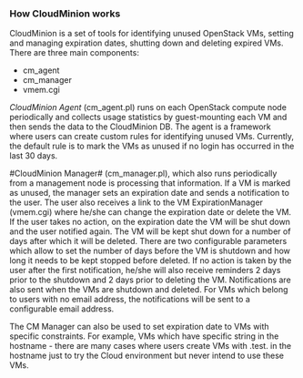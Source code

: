 ### How CloudMinion works
CloudMinion is a set of tools for identifying unused OpenStack VMs, setting and managing expiration dates, shutting down and deleting expired VMs.
There are three main components: 
 - cm_agent
 - cm_manager
 - vmem.cgi

*CloudMinion Agent* (cm_agent.pl) runs on each OpenStack compute node periodically and collects usage statistics by guest-mounting each VM and then sends the data to the CloudMinion DB. The agent is a framework where users can create custom rules for identifying unused VMs. Currently, the default rule is to mark the VMs as unused if no login has occurred in the last 30 days.

#CloudMinion Manager# (cm_manager.pl), which also runs periodically from a management node is processing that information. If a VM is marked as unused, the manager sets an expiration date and sends a notification to the user. The user also receives a link to the VM ExpirationManager (vmem.cgi) where he/she can change the expiration date or delete the VM.  If the user takes no action, on the expiration date the VM will be shut down and the user notified again. The VM will be kept shut down for a number of days after which it will be deleted.  There are two configurable parameters which allow to set the number of days before the VM is shutdown and how long it needs to be kept stopped before deleted. If no action is taken by the user after the first notification, he/she will also receive reminders 2 days prior to the shutdown and 2 days prior to deleting the VM. Notifications are also sent when the VMs are shutdown and deleted. For VMs which belong to users with no email address, the notifications will be sent to a configurable email address.

The CM Manager can also be used to set expiration date to VMs with specific constraints. For example, VMs which have specific string in the hostname - there are many cases where users create VMs with .test. in the hostname just to try the Cloud environment but never intend to use these VMs.

